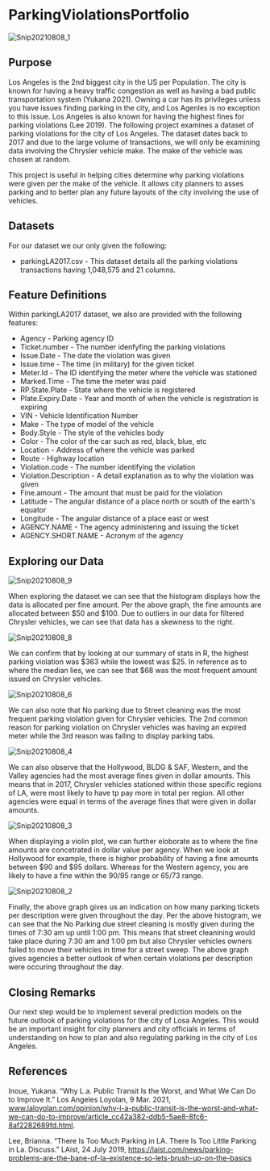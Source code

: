 # ParkingViolationsPortfolio

![Snip20210808_1](https://user-images.githubusercontent.com/24769002/128640756-eebc0094-fc51-4f07-9edc-af04df99cc40.png)


Purpose
------------------------
Los Angeles is the 2nd biggest city in the US per Population. The city is known for having a heavy traffic congestion as well as having a bad public transportation system (Yukana 2021). Owning a car has its privileges unless you have issues finding parking in the city, and Los Agenles is no exception to this issue. Los Angeles is also known for having the highest fines for parking violations (Lee 2019). The following project examines a dataset of parking violations for the city of Los Angeles. The dataset dates back to 2017 and due to the large volume of transactions, we will only be examining data involving the Chrysler vehicle make. The make of the vehicle was chosen at random.

This project is useful in helping cities determine why parking violations were given per the make of the vehicle. It allows city planners to asses parking and to better plan any future layouts of the city involving the use of vehicles.

Datasets
------------------------
For our dataset we our only given the following:
  * parkingLA2017.csv - This dataset details all the parking violations transactions having 1,048,575 and 21 columns.

Feature Definitions
------------------------
Within parkingLA2017 dataset, we also are provided with the following features:
  * Agency - Parking agency ID 
  * Ticket.number - The number idenfyfing the parking violations
  * Issue.Date - The date the violation was given
  * Issue.time - The time (in military) for the given ticket
  * Meter.Id - The ID identifying the meter where the vehicle was stationed
  * Marked.Time - The time the meter was paid
  * RP.State.Plate - State where the vehicle is registered
  * Plate.Expiry.Date - Year and month of when the vehicle is registration is expiring
  * VIN - Vehicle Identification Number
  * Make - The type of model of the vehicle
  * Body.Style - The style of the vehicles body
  * Color - The color of the car such as red, black, blue, etc
  * Location - Address of where the vehicle was parked
  * Route - Highway location
  * Violation.code - The number identifying the violation
  * Violation.Description - A detail explanation as to why the violation was given
  * Fine.amount - The amount that must be paid for the violation
  * Latitude - The angular distance of a place north or south of the earth's equator
  * Longitude - The angular distance of a place east or west 
  * AGENCY.NAME - The agency administering and issuing the ticket
  * AGENCY.SHORT.NAME - Acronym of the agency 

Exploring our Data
------------------------
![Snip20210808_9](https://user-images.githubusercontent.com/24769002/128643030-5d1c63f9-74df-46cf-afdd-62ff639b2361.png)

When exploring the dataset we can see that the histogram displays how the data is allocated per fine amount. Per the above graph, the fine amounts are allocated between $50 and $100. Due to outliers in our data for filtered Chrysler vehicles, we can see that data has a skewness to the right.

![Snip20210808_8](https://user-images.githubusercontent.com/24769002/128643175-22017830-1a56-45c3-b9d7-04b88721dd4b.png)

We can confirm that by looking at our summary of stats in R, the highest parking violation was $363 while the lowest was $25. In reference as to where the median lies, we can see that $68 was the most frequent amount issued on Chrysler vehicles.

![Snip20210808_6](https://user-images.githubusercontent.com/24769002/128643067-163f48b3-fe57-4c03-9e1b-e0699dbd27e8.png)

We can also note that No parking due to Street cleaning was the most frequent parking violation given for Chrysler vehicles. The 2nd common reason for parking violation on Chrysler vehicles was having an expired meter while the 3rd reason was failing to display parking tabs.

![Snip20210808_4](https://user-images.githubusercontent.com/24769002/128643081-370f10b2-af7f-43d2-ab6b-275bba9af391.png)

We can also observe that the Hollywood, BLDG & SAF, Western, and the Valley agencies had the most average fines given in dollar amounts. This means that in 2017, Chrysler vehicles stationed within those specific regions of LA, were most likely to have tp pay more in total per region. All other agencies were equal in terms of the average fines that were given in dollar amounts.

![Snip20210808_3](https://user-images.githubusercontent.com/24769002/128643100-258b2fdc-d7fa-4f02-bc78-3499f19b1a2a.png)

When displaying a violin plot, we can further eloborate as to where the fine amounts are concetrated in dollar value per agency. When we look at Hollywood for example, there is higher probability of having a fine amounts between $90 and $95 dollars. Whereas for the Western agency, you are likely to have a fine within the $90/$95 range or $65/$73 range.   

![Snip20210808_2](https://user-images.githubusercontent.com/24769002/128643182-8d5919c0-0249-4e03-8033-a9657575f8a8.png)

Finally, the above graph gives us an indication on how many parking tickets per description were given throughout the day. Per the above histogram, we can see that the No Parking due street cleaning is mostly given during the times of 7:30 am up until 1:00 pm. This means that street cleanining would take place during 7:30 am and 1:00 pm but also Chrysler vehicles owners failed to move their vehicles in time for a street sweep. The above graph gives agencies a better outlook of when certain violations per description were occuring throughout the day. 

Closing Remarks
------------------------
Our next step would be to implement several prediction models on the future outlook of parking violations for the city of Losa Angeles. This would be an important insight for city planners and city officials in terms of understanding on how to plan and also regulating parking in the city of Los Angeles.



References
------------------------
Inoue, Yukana. “Why L.a. Public Transit Is the Worst, and What We Can Do to Improve It.” Los Angeles Loyolan, 9 Mar. 2021, www.laloyolan.com/opinion/why-l-a-public-transit-is-the-worst-and-what-we-can-do-to-improve/article_cc42a382-ddb5-5ae8-8fc6-8af2282689fd.html. 

Lee, Brianna. “There Is Too Much Parking in LA. There Is Too Little Parking in La. Discuss.” LAist, 24 July 2019, 
https://laist.com/news/parking-problems-are-the-bane-of-la-existence-so-lets-brush-up-on-the-basics
